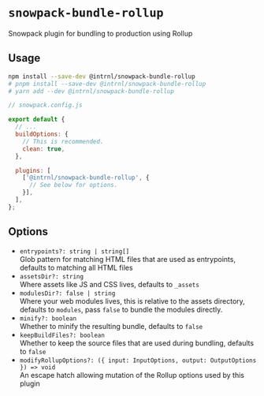 # `snowpack-bundle-rollup`

Snowpack plugin for bundling to production using Rollup

## Usage

```sh
npm install --save-dev @intrnl/snowpack-bundle-rollup
# pnpm install --save-dev @intrnl/snowpack-bundle-rollup
# yarn add --dev @intrnl/snowpack-bundle-rollup
```

```js
// snowpack.config.js

export default {
  // ...  
  buildOptions: {
    // This is recommended.
    clean: true,
  },

  plugins: [
    ['@intrnl/snowpack-bundle-rollup', {
      // See below for options.
    }],
  ],
};
```

## Options

- `entrypoints?: string | string[]`  
  Glob pattern for matching HTML files that are used as entrypoints, defaults to
  matching all HTML files
- `assetsDir?: string`  
  Where assets like JS and CSS lives, defaults to `_assets`
- `modulesDir?: false | string`  
  Where your web modules lives, this is relative to the assets directory,
  defaults to `modules`, pass `false` to bundle the modules directly.
- `minify?: boolean`  
  Whether to minify the resulting bundle, defaults to `false`
- `keepBuildFiles?: boolean`  
  Whether to keep the source files that are used during bundling,
  defaults to `false`
- `modifyRollupOptions?: ({ input: InputOptions, output: OutputOptions }) => void`  
  An escape hatch allowing mutation of the Rollup options used by this plugin
